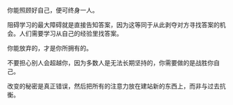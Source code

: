 你能照顾好自己，便可终身一人。

阻碍学习的最大障碍就是直接告知答案，因为这等同于从此剥夺对方寻找答案的机会。人们需要学习从自己的经验里找答案。

你能放弃的，才是你所拥有的。

不要担心别人会超越你，因为多数人是无法长期坚持的，你需要做的是战胜你自己。

改变的秘密是真正错误，然后把所有的注意力放在建站新的东西上，而非与过去抗衡。